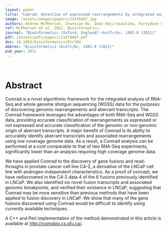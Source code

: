 ```yaml
---
layout: paper
title: "Comrad: detection of expressed rearrangements by integrated analysis of RNA-Seq and low coverage genome sequence data."
image: /assets/images/papers/21478487.jpg
authors: Andrew McPherson, Chunxiao Wu, Iman Hajirasouliha, Fereydoun Hormozdiari, Faraz Hach, Anna Lapuk, Stanislav Volik, Sohrab Shah, Colin Collins, S Cenk Sahinalp
ref: McPherson et al. 2011. Bioinformatics.
journal: "Bioinformatics (Oxford, England) <b>27</b>, 1481-8 (2011)"
pdf: /assets/pdfs/papers/21478487.pdf
doi: 10.1093/bioinformatics/btr184
abbrev: "Bioinformatics <b>27</b>, 1481-8 (2011)"
pub_year: 2011
---
```


<br />
<div data-badge-popover="right" data-badge-type="donut" data-pmid="21478487" data-hide-no-mentions="true" class="altmetric-embed"></div>

# Abstract

Comrad is a novel algorithmic framework for the integrated analysis of RNA-Seq and whole genome shotgun sequencing (WGSS) data for the purposes of discovering genomic rearrangements and aberrant transcripts. The Comrad framework leverages the advantages of both RNA-Seq and WGSS data, providing accurate classification of rearrangements as expressed or not expressed and accurate classification of the genomic or non-genomic origin of aberrant transcripts. A major benefit of Comrad is its ability to accurately identify aberrant transcripts and associated rearrangements using low coverage genome data. As a result, a Comrad analysis can be performed at a cost comparable to that of two RNA-Seq experiments, significantly lower than an analysis requiring high coverage genome data.

We have applied Comrad to the discovery of gene fusions and read-throughs in prostate cancer cell line C4-2, a derivative of the LNCaP cell line with androgen-independent characteristics. As a proof of concept, we have rediscovered in the C4-2 data 4 of the 6 fusions previously identified in LNCaP. We also identified six novel fusion transcripts and associated genomic breakpoints, and verified their existence in LNCaP, suggesting that Comrad may be more sensitive than previous methods that have been applied to fusion discovery in LNCaP. We show that many of the gene fusions discovered using Comrad would be difficult to identify using currently available techniques.

A C++ and Perl implementation of the method demonstrated in this article is available at http://compbio.cs.sfu.ca/.

